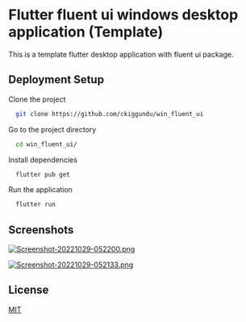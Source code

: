 
# Flutter fluent ui windows desktop application (Template)

This is a template flutter desktop application with fluent ui package.


## Deployment Setup

Clone the project
```bash
  git clone https://github.com/ckiggundu/win_fluent_ui
```
Go to the project directory
```bash
  cd win_fluent_ui/
```
Install dependencies

```bash
  flutter pub get
```
Run the application
```bash
  flutter run
```

## Screenshots

[![Screenshot-20221029-052200.png](https://i.postimg.cc/6p1j5V1b/Screenshot-20221029-052200.png)](https://postimg.cc/VJnBKtwX)

[![Screenshot-20221029-052133.png](https://i.postimg.cc/XYv1b1xy/Screenshot-20221029-052133.png)](https://postimg.cc/HVf902qp)
## License

[MIT](https://github.com/ckiggundu/Flutter-desktop-custom-title-bar/blob/develop/LICENSE.txt)

